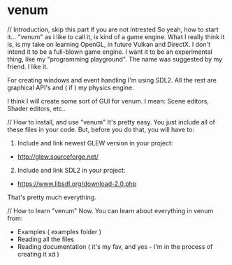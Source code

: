 # venum

// Introduction, skip this part if you are not intrested
So yeah, how to start it...
"venum" as i like to call it, is kind of a game engine. 
What I really think it is, is my take on learning OpenGL, in future Vulkan and DirectX.
I don't intend it to be a full-blown game engine. I want it to be an experimental thing, like my "programming playground". 
The name was suggested by my friend. I like it.

For creating windows and event handling I'm using SDL2. 
All the rest are graphical API's and ( if ) my physics engine.

I think I will create some sort of GUI for venum. 
I mean: Scene editors, Shader editors, etc..

// How to install, and use "venum"
It's pretty easy. You just include all of these files in your code. 
But, before you do that, you will have to:

1) Include and link newest GLEW version in your project:
- http://glew.sourceforge.net/
2) Include and link SDL2 in your project:
- https://www.libsdl.org/download-2.0.php

That's pretty much everything. 


// How to learn "venum"
Now. You can learn about everything in venum from: 
- Examples ( examples folder )
- Reading all the files
- Reading documentation ( it's my fav, and yes - I'm in the process of creating it xd )
